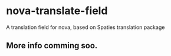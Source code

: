 # nova-translate-field
A translation field for nova, based on Spaties translation package

## More info comming soo.
